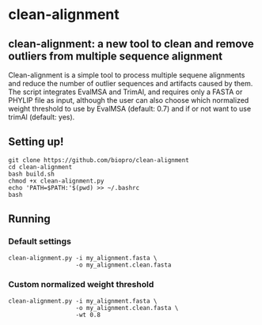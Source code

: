 # clean-alignment
## clean-alignment: a new tool to clean and remove outliers from multiple sequence alignment

Clean-alignment is a simple tool to process multiple sequene alignments and reduce
the number of outlier sequences and artifacts caused by them. The script integrates
EvalMSA and TrimAl, and requires only a FASTA or PHYLIP file as input, although the
user can also choose which normalized weight threshold to use by EvalMSA (default: 0.7) and
if or not want to use trimAl (default: yes). 

## Setting up!
```
git clone https://github.com/biopro/clean-alignment
cd clean-alignment
bash build.sh
chmod +x clean-alignment.py
echo 'PATH=$PATH:'$(pwd) >> ~/.bashrc
bash
```
## Running

### Default settings

```
clean-alignment.py -i my_alignment.fasta \
                   -o my_alignment.clean.fasta
```

### Custom normalized weight threshold

```
clean-alignment.py -i my_alignment.fasta \
                   -o my_alignment.clean.fasta \
                   -wt 0.8
```


